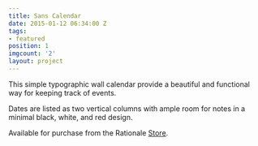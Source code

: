 ```yaml
---
title: Sans Calendar
date: 2015-01-12 06:34:00 Z
tags:
- featured
position: 1
imgcount: '2'
layout: project
---
```


This simple typographic wall calendar provide a beautiful and functional way for keeping track of events.


Dates are listed as two vertical columns with ample room for notes in a minimal black, white, and red design.

Available for purchase from the Rationale [Store](http://www.rationale-design.com/store/).

